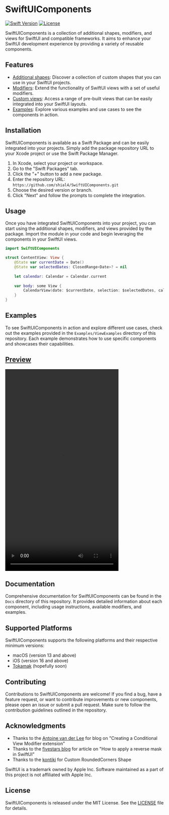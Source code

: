 # SwiftUIComponents

[![Swift Version](https://img.shields.io/badge/Swift-5.5-orange.svg)](https://swift.org)
[![License](https://img.shields.io/badge/License-MIT-blue.svg)](https://opensource.org/licenses/MIT)

SwiftUIComponents is a collection of additional shapes, modifiers, and views for SwiftUI and compatible frameworks. It aims to enhance your SwiftUI development experience by providing a variety of reusable components.

## Features

- [Additional shapes](Sources/SwiftUIComponents/Components/Shapes/): Discover a collection of custom shapes that you can use in your SwiftUI projects.
- [Modifiers](Sources/SwiftUIComponents/Components/ViewModifiers/): Extend the functionality of SwiftUI views with a set of useful modifiers.
- [Custom views](Sources/SwiftUIComponents/Components/): Access a range of pre-built views that can be easily integrated into your SwiftUI layouts.
- [Examples](Examples): Explore various examples and use cases to see the components in action.

## Installation

SwiftUIComponents is available as a Swift Package and can be easily integrated into your projects. Simply add the package repository URL to your Xcode project or use the Swift Package Manager.

1. In Xcode, select your project or workspace.
2. Go to the "Swift Packages" tab.
3. Click the "+" button to add a new package.
4. Enter the repository URL: `https://github.com/shial4/SwiftUIComponents.git`
5. Choose the desired version or branch.
6. Click "Next" and follow the prompts to complete the integration.

## Usage

Once you have integrated SwiftUIComponents into your project, you can start using the additional shapes, modifiers, and views provided by the package. Import the module in your code and begin leveraging the components in your SwiftUI views.

```swift
import SwiftUIComponents

struct ContentView: View {
    @State var currentDate = Date()
    @State var selectedDates: ClosedRange<Date>? = nil
    
    let calendar: Calendar = Calendar.current
    
    var body: some View {
        CalendarView(date: $currentDate, selection: $selectedDates, calendar: calendar)
    }
}
```

## Examples

To see SwiftUIComponents in action and explore different use cases, check out the examples provided in the `Examples/ViewExamples` directory of this repository. Each example demonstrates how to use specific components and showcases their capabilities.

## [Preview](Resources/preview.mov)

<video width="360" height="640" controls>
  <source src="Resources/preview.mov" type="video/mp4">
  Your browser does not support the video tag.
</video>


## Documentation

Comprehensive documentation for SwiftUIComponents can be found in the `Docs` directory of this repository. It provides detailed information about each component, including usage instructions, available modifiers, and examples.

## Supported Platforms

SwiftUIComponents supports the following platforms and their respective minimum versions:

- macOS (version 13 and above)
- iOS (version 16 and above)
- [Tokamak](https://github.com/TokamakUI/Tokamak) (hopefully soon)

## Contributing

Contributions to SwiftUIComponents are welcome! If you find a bug, have a feature request, or want to contribute improvements or new components, please open an issue or submit a pull request. Make sure to follow the contribution guidelines outlined in the repository.

## Acknowledgments

- Thanks to the [Antoine van der Lee](https://www.avanderlee.com/swiftui/conditional-view-modifier/) for blog on "Creating a Conditional View Modifier extension"
- Thanks to the [fivestars blog](https://www.fivestars.blog/articles/reverse-masks-how-to/) for article on "How to apply a reverse mask in SwiftUI"
- Thanks to the [kontiki](https://stackoverflow.com/questions/56760335/round-specific-corners-swiftui/56763282#56763282) for Custom RoundedCorners Shape

SwiftUI is a trademark owned by Apple Inc. Software maintained as a part of this  project is not affiliated with Apple Inc.

## License

SwiftUIComponents is released under the MIT License. See the [LICENSE](LICENSE) file for details.
